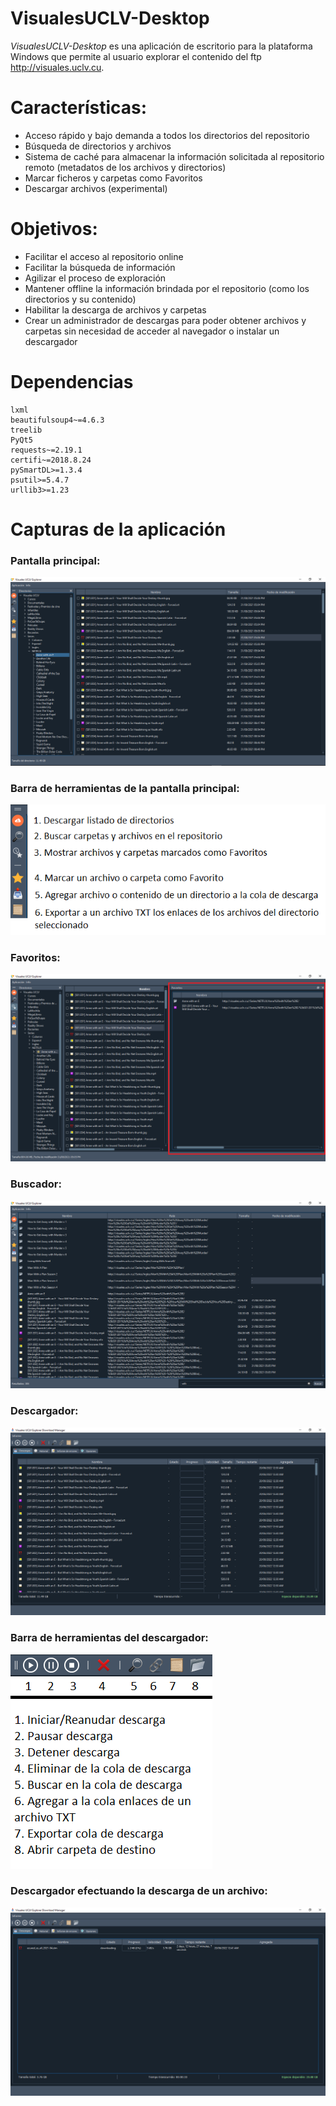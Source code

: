 # VisualesUCLV-Desktop
*VisualesUCLV-Desktop* es una aplicación de escritorio para la plataforma Windows que permite al usuario explorar el contenido del ftp http://visuales.uclv.cu. 

# Características:
* Acceso rápido y bajo demanda a todos los directorios del repositorio
* Búsqueda de directorios y archivos
* Sistema de caché para almacenar la información solicitada al repositorio remoto (metadatos de los archivos y directorios)
* Marcar ficheros y carpetas como Favoritos
* Descargar archivos (experimental)

# Objetivos:
* Facilitar el acceso al repositorio online
* Facilitar la búsqueda de información
* Agilizar el proceso de exploración
* Mantener offline la información brindada por el repositorio (como los directorios y su contenido)
* Habilitar la descarga de archivos y carpetas
* Crear un administrador de descargas para poder obtener archivos y carpetas sin necesidad de acceder al navegador o instalar un descargador

# Dependencias
````
lxml
beautifulsoup4~=4.6.3
treelib
PyQt5
requests~=2.19.1
certifi~=2018.8.24
pySmartDL>=1.3.4
psutil>=5.4.7
urllib3>=1.23
````

# Capturas de la aplicación

### Pantalla principal:
![Pantalla principal](https://github.com/JalexCode/VisualesUCLV-Desktop/blob/master/screenshots/main.png?raw=true)

### Barra de herramientas de la pantalla principal:
![Barra de herramientas de la pantalla principal](https://github.com/JalexCode/VisualesUCLV-Desktop/blob/master/screenshots/Main_toolbar.png?raw=true)

### Favoritos:
![Favoritos](https://github.com/JalexCode/VisualesUCLV-Desktop/blob/master/screenshots/favorites.png?raw=true)

### Buscador:
![Buscador](https://github.com/JalexCode/VisualesUCLV-Desktop/blob/master/screenshots/searcher.png?raw=true)

### Descargador:
![Descargador](https://github.com/JalexCode/VisualesUCLV-Desktop/blob/master/screenshots/downloader.png?raw=true)

### Barra de herramientas del descargador:
![Barra de herramientas del descargador](https://github.com/JalexCode/VisualesUCLV-Desktop/blob/master/screenshots/downloader_toolbar.png?raw=true)

### Descargador efectuando la descarga de un archivo:
![Descargador efectuando la descarga de un archivo](https://github.com/JalexCode/VisualesUCLV-Desktop/blob/master/screenshots/downloader_in_action.png?raw=true)